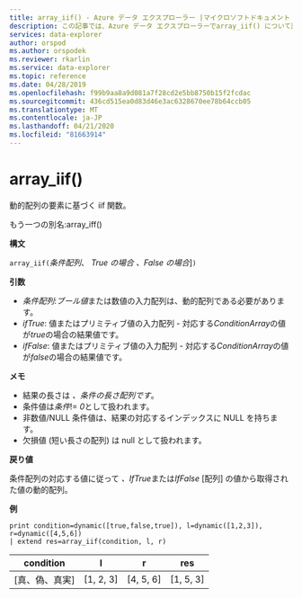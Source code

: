 ```yaml
---
title: array_iif() - Azure データ エクスプローラー |マイクロソフトドキュメント
description: この記事では、Azure データ エクスプローラーでarray_iif() について説明します。
services: data-explorer
author: orspod
ms.author: orspodek
ms.reviewer: rkarlin
ms.service: data-explorer
ms.topic: reference
ms.date: 04/28/2019
ms.openlocfilehash: f99b9aa8a9d081a7f28cd2e5bb8750b15f2fcdac
ms.sourcegitcommit: 436cd515ea0d83d46e3ac6328670ee78b64ccb05
ms.translationtype: MT
ms.contentlocale: ja-JP
ms.lasthandoff: 04/21/2020
ms.locfileid: "81663914"
---
```

# <a name="array_iif"></a>array_iif()

動的配列の要素に基づく iif 関数。

もう一つの別名:array_iff()

**構文**

`array_iif(`*条件配列*、 *True の場合* *、False の場合*]`)`

**引数**

* *条件配列*:*ブール値*または数値の入力配列は、動的配列である必要があります。
* *ifTrue*: 値またはプリミティブ値の入力配列 - 対応する*ConditionArray*の値が*true*の場合の結果値です。
* *ifFalse*: 値またはプリミティブ値の入力配列 - 対応する*ConditionArray*の値が*false*の場合の結果値です。

**メモ**

* 結果の長さは *、条件の長さ配列です*。
* 条件値は*条件*!= *0*として扱われます。
* 非数値/NULL 条件値は、結果の対応するインデックスに NULL を持ちます。
* 欠損値 (短い長さの配列) は null として扱われます。

**戻り値**

条件配列の対応する値に従って *、IfTrue*または*IfFalse* [配列] の値から取得された値の動的配列。

**例**

```kusto
print condition=dynamic([true,false,true]), l=dynamic([1,2,3]), r=dynamic([4,5,6]) 
| extend res=array_iif(condition, l, r)
```

|condition|l|r|res|
|---|---|---|---|
|[真、偽、真実]|[1, 2, 3]|[4, 5, 6]|[1, 5, 3]|
